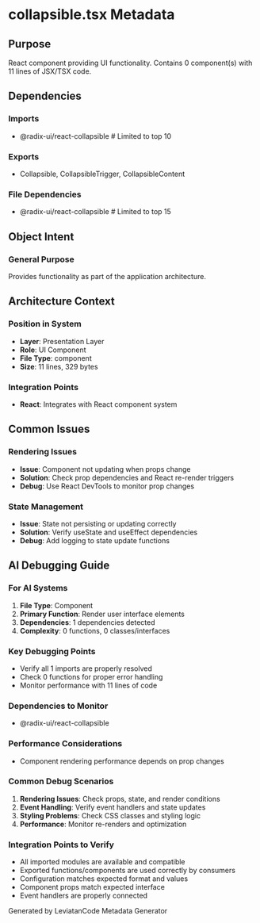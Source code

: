 # collapsible.tsx Metadata

## Purpose
React component providing UI functionality. Contains 0 component(s) with 11 lines of JSX/TSX code.

## Dependencies

### Imports
- @radix-ui/react-collapsible  # Limited to top 10

### Exports
- Collapsible, CollapsibleTrigger, CollapsibleContent 

### File Dependencies
- @radix-ui/react-collapsible  # Limited to top 15

## Object Intent

### General Purpose
Provides functionality as part of the application architecture.

## Architecture Context

### Position in System
- **Layer**: Presentation Layer
- **Role**: UI Component
- **File Type**: component
- **Size**: 11 lines, 329 bytes

### Integration Points
- **React**: Integrates with React component system

## Common Issues

### Rendering Issues
- **Issue**: Component not updating when props change
- **Solution**: Check prop dependencies and React re-render triggers
- **Debug**: Use React DevTools to monitor prop changes

### State Management
- **Issue**: State not persisting or updating correctly
- **Solution**: Verify useState and useEffect dependencies
- **Debug**: Add logging to state update functions

## AI Debugging Guide

### For AI Systems
1. **File Type**: Component
2. **Primary Function**: Render user interface elements
3. **Dependencies**: 1 dependencies detected
4. **Complexity**: 0 functions, 0 classes/interfaces

### Key Debugging Points
- Verify all 1 imports are properly resolved
- Check 0 functions for proper error handling
- Monitor performance with 11 lines of code

### Dependencies to Monitor
- @radix-ui/react-collapsible

### Performance Considerations
- Component rendering performance depends on prop changes

### Common Debug Scenarios
1. **Rendering Issues**: Check props, state, and render conditions
2. **Event Handling**: Verify event handlers and state updates
3. **Styling Problems**: Check CSS classes and styling logic
4. **Performance**: Monitor re-renders and optimization

### Integration Points to Verify
- All imported modules are available and compatible
- Exported functions/components are used correctly by consumers
- Configuration matches expected format and values
- Component props match expected interface
- Event handlers are properly connected

Generated by LeviatanCode Metadata Generator

